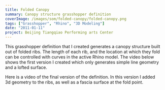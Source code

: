 ```yaml
---
title: Folded Canopy
summary: Canopy structure grasshopper definition
coverImage: /images/som/folded-canopy/folded-canopy.png
tags: ["Grasshopper", "Rhino", "3D Modeling"]
date: "2011-01-11"
project: Beijing Tiangqiao Performing arts Center
---
```


This grasshopper definition that I created generates a canopy structure built out of folded ribs. The length of each rib, and the location at which they fold can be controlled with curves in the active Rhino model. The video below shows the first version I created which only generates simple line geometry and a lofted surface.

Here is a video of the final version of the definition. In this version I added 3d geometry to the ribs, as well as a fascia surface at the fold point.
